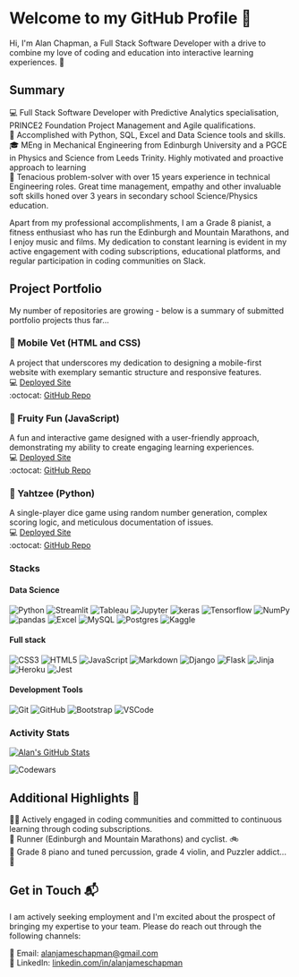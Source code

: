 # Welcome to my GitHub Profile 👋

Hi, I'm Alan Chapman, a Full Stack Software Developer with a drive to combine my love of coding and education into interactive learning experiences. 🚀

## Summary

💻 Full Stack Software Developer with Predictive Analytics specialisation, PRINCE2 Foundation Project Management and Agile qualifications.<br>
🚀 Accomplished with Python, SQL, Excel and Data Science tools and skills.<br>
🎓 MEng in Mechanical Engineering from Edinburgh University and a PGCE in Physics and Science from Leeds Trinity. Highly motivated and proactive approach to learning<br>
🌟 Tenacious problem-solver with over 15 years experience in technical Engineering roles. Great time management, empathy and other invaluable soft skills honed over 3 years in secondary school Science/Physics education.<br>

Apart from my professional accomplishments, I am a Grade 8 pianist, a fitness enthusiast who has run the Edinburgh and Mountain Marathons, and I enjoy music and films. My dedication to constant learning is evident in my active engagement with coding subscriptions, educational platforms, and regular participation in coding communities on Slack.

## Project Portfolio

My number of repositories are growing - below is a summary of submitted portfolio projects thus far...

### 🐶 Mobile Vet (HTML and CSS)

A project that underscores my dedication to designing a mobile-first website with exemplary semantic structure and responsive features.<br>
💻  [Deployed Site](https://alanjameschapman.github.io/mobile-vet/)<br>
:octocat:  [GitHub Repo](https://github.com/alanjameschapman/mobile-vet/)

### 🍅 Fruity Fun (JavaScript)

A fun and interactive game designed with a user-friendly approach, demonstrating my ability to create engaging learning experiences.<br>
💻 [Deployed Site](https://alanjameschapman.github.io/fruity-fun/)<br>
:octocat: [GitHub Repo](https://github.com/alanjameschapman/fruity-fun/)

### 🎲 Yahtzee (Python)

A single-player dice game using random number generation, complex scoring logic, and meticulous documentation of issues.<br>
💻 [Deployed Site](https://yahtzee-dice-6d5009f4b077.herokuapp.com/)<br>
:octocat: [GitHub Repo](https://github.com/alanjameschapman/yahtzee)

### Stacks

#### Data Science
![Python](https://img.shields.io/badge/python-3670A0?style=for-the-badge&logo=python&logoColor=ffdd54)
![Streamlit](https://img.shields.io/badge/Streamlit-FF4B4B?style=for-the-badge&logo=Streamlit&logoColor=white)
![Tableau](https://img.shields.io/badge/Tableau-E97627?style=for-the-badge&logo=Tableau&logoColor=white)
![Jupyter](https://img.shields.io/badge/Jupyter-F37626.svg?&style=for-the-badge&logo=Jupyter&logoColor=white)
![keras](https://img.shields.io/badge/Keras-FF0000?style=for-the-badge&logo=keras&logoColor=white)
![Tensorflow](https://img.shields.io/badge/TensorFlow-FF6F00?style=for-the-badge&logo=tensorflow&logoColor=white)
![NumPy](https://img.shields.io/badge/Numpy-777BB4?style=for-the-badge&logo=numpy&logoColor=white)
![pandas](https://img.shields.io/badge/Pandas-2C2D72?style=for-the-badge&logo=pandas&logoColor=white)
![Excel](https://img.shields.io/badge/Microsoft_Excel-217346?style=for-the-badge&logo=microsoft-excel&logoColor=white)
![MySQL](https://img.shields.io/badge/mysql-%2300f.svg?style=for-the-badge&logo=mysql&logoColor=white)
![Postgres](https://img.shields.io/badge/postgres-%23316192.svg?style=for-the-badge&logo=postgresql&logoColor=white)
![Kaggle](https://img.shields.io/badge/Kaggle-20BEFF?style=for-the-badge&logo=Kaggle&logoColor=white)

#### Full stack
![CSS3](https://img.shields.io/badge/css3-%231572B6.svg?style=for-the-badge&logo=css3&logoColor=white)
![HTML5](https://img.shields.io/badge/html5-%23E34F26.svg?style=for-the-badge&logo=html5&logoColor=white)
![JavaScript](https://img.shields.io/badge/javascript-%23323330.svg?style=for-the-badge&logo=javascript&logoColor=%23F7DF1E)
![Markdown](https://img.shields.io/badge/markdown-%23000000.svg?style=for-the-badge&logo=markdown&logoColor=white)
![Django](https://img.shields.io/badge/django-%23092E20.svg?style=for-the-badge&logo=django&logoColor=white)
![Flask](https://img.shields.io/badge/flask-%23000.svg?style=for-the-badge&logo=flask&logoColor=white)
![Jinja](https://img.shields.io/badge/jinja-white.svg?style=for-the-badge&logo=jinja&logoColor=black)
![Heroku](https://img.shields.io/badge/heroku-%23430098.svg?style=for-the-badge&logo=heroku&logoColor=white)
![Jest](https://img.shields.io/badge/-jest-%23C21325?style=for-the-badge&logo=jest&logoColor=white)

#### Development Tools
![Git](https://img.shields.io/badge/git-%23F05033.svg?style=for-the-badge&logo=git&logoColor=white)
![GitHub](https://img.shields.io/badge/github-%23121011.svg?style=for-the-badge&logo=github&logoColor=white)
![Bootstrap](https://img.shields.io/badge/bootstrap-%238511FA.svg?style=for-the-badge&logo=bootstrap&logoColor=white)
![VSCode](https://img.shields.io/badge/VSCode-0078D4?style=for-the-badge&logo=visual%20studio%20code&logoColor=white)

### Activity Stats

[![Alan's GitHub Stats](https://github-readme-stats.vercel.app/api?username=alanjameschapman&show=stars,commits,prs,issues&show_icons=true&theme=radical)](https://github.com/anuraghazra/github-readme-stats)

![Codewars](https://github.r2v.ch/codewars?user=alanjameschapman&stroke=%23BB432C)


## Additional Highlights 🌈

👨‍💻 Actively engaged in coding communities and committed to continuous learning through coding subscriptions.<br>
🏃 Runner (Edinburgh and Mountain Marathons) and cyclist. 🚲<br>
🎹 Grade 8 piano and tuned percussion, grade 4 violin, and Puzzler addict... 🧩

## Get in Touch 📬

I am actively seeking employment and I'm excited about the prospect of bringing my expertise to your team. Please do reach out through the following channels:

📧 Email: alanjameschapman@gmail.com <br>
🔗 LinkedIn: [linkedin.com/in/alanjameschapman](https://www.linkedin.com/in/alanjameschapman/)
